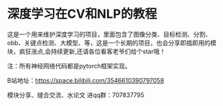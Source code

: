 # 深度学习在CV和NLP的教程
这是一个用来维护深度学习的项目，里面包含了图像分类、目标检测、分割、obb、关键点检测、大模型、等，这是一个长期的项目，也会分享即插即用的模块，疯狂涨点,会持续更新,还请各位看客老爷们给个star哦！

注：所有神经网络代码都是pytorch框架实现。

B站地址：https://space.bilibili.com/3546610390797058

模块分享、缝合交流、水论文 进qq群：707837795
